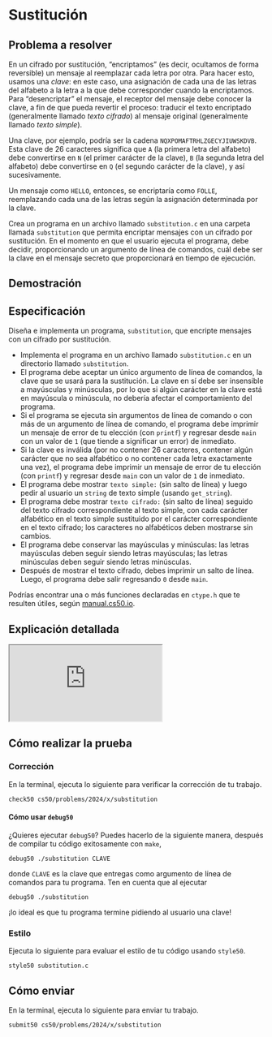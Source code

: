 # Sustitución

## Problema a resolver

En un cifrado por sustitución, “encriptamos” (es decir, ocultamos de forma reversible) un mensaje al reemplazar cada letra por otra. Para hacer esto, usamos una _clave_: en este caso, una asignación de cada una de las letras del alfabeto a la letra a la que debe corresponder cuando la encriptamos. Para “desencriptar” el mensaje, el receptor del mensaje debe conocer la clave, a fin de que pueda revertir el proceso: traducir el texto encriptado (generalmente llamado _texto cifrado_) al mensaje original (generalmente llamado _texto simple_).

Una clave, por ejemplo, podría ser la cadena `NQXPOMAFTRHLZGECYJIUWSKDVB`. Esta clave de 26 caracteres significa que `A` (la primera letra del alfabeto) debe convertirse en `N` (el primer carácter de la clave), `B` (la segunda letra del alfabeto) debe convertirse en `Q` (el segundo carácter de la clave), y así sucesivamente.

Un mensaje como `HELLO`, entonces, se encriptaría como `FOLLE`, reemplazando cada una de las letras según la asignación determinada por la clave.

Crea un programa en un archivo llamado `substitution.c` en una carpeta llamada `substitution` que permita encriptar mensajes con un cifrado por sustitución. En el momento en que el usuario ejecuta el programa, debe decidir, proporcionando un argumento de línea de comandos, cuál debe ser la clave en el mensaje secreto que proporcionará en tiempo de ejecución.

## Demostración

<script async="" data-autoplay="1" data-cols="100" data-loop="1" data-rows="12" id="asciicast-HWzT4fngSv4KtdNFgfgpdLxZY" src="https://asciinema.org/a/HWzT4fngSv4KtdNFgfgpdLxZY.js"></script>

## Especificación

Diseña e implementa un programa, `substitution`, que encripte mensajes con un cifrado por sustitución.

- Implementa el programa en un archivo llamado `substitution.c` en un directorio llamado `substitution`.
- El programa debe aceptar un único argumento de línea de comandos, la clave que se usará para la sustitución. La clave en sí debe ser insensible a mayúsculas y minúsculas, por lo que si algún carácter en la clave está en mayúscula o minúscula, no debería afectar el comportamiento del programa.
- Si el programa se ejecuta sin argumentos de línea de comando o con más de un argumento de línea de comando, el programa debe imprimir un mensaje de error de tu elección (con `printf`) y regresar desde `main` con un valor de `1` (que tiende a significar un error) de inmediato.
- Si la clave es inválida (por no contener 26 caracteres, contener algún carácter que no sea alfabético o no contener cada letra exactamente una vez), el programa debe imprimir un mensaje de error de tu elección (con `printf`) y regresar desde `main` con un valor de `1` de inmediato.
- El programa debe mostrar `texto simple:` (sin salto de línea) y luego pedir al usuario un `string` de texto simple (usando `get_string`).
- El programa debe mostrar `texto cifrado:` (sin salto de línea) seguido del texto cifrado correspondiente al texto simple, con cada carácter alfabético en el texto simple sustituido por el carácter correspondiente en el texto cifrado; los caracteres no alfabéticos deben mostrarse sin cambios.
- El programa debe conservar las mayúsculas y minúsculas: las letras mayúsculas deben seguir siendo letras mayúsculas; las letras minúsculas deben seguir siendo letras minúsculas.
- Después de mostrar el texto cifrado, debes imprimir un salto de línea. Luego, el programa debe salir regresando `0` desde `main`.

Podrías encontrar una o más funciones declaradas en `ctype.h` que te resulten útiles, según [manual.cs50.io](https://manual.cs50.io/).

## Explicación detallada

<div class="ratio ratio-16x9" data-video=""><iframe allow="accelerometer; autoplay; encrypted-media; gyroscope; picture-in-picture" allowfullscreen="" class="border" data-video="" src="https://www.youtube.com/embed/cXAoZAsgxJ4?modestbranding=0&amp;rel=0&amp;showinfo=0"></iframe></div>

## Cómo realizar la prueba

### Corrección

En la terminal, ejecuta lo siguiente para verificar la corrección de tu trabajo.

    check50 cs50/problems/2024/x/substitution

#### Cómo usar `debug50`

¿Quieres ejecutar `debug50`? Puedes hacerlo de la siguiente manera, después de compilar tu código exitosamente con `make`,

    debug50 ./substitution CLAVE

donde `CLAVE` es la clave que entregas como argumento de línea de comandos para tu programa. Ten en cuenta que al ejecutar

    debug50 ./substitution

¡lo ideal es que tu programa termine pidiendo al usuario una clave!

### Estilo

Ejecuta lo siguiente para evaluar el estilo de tu código usando `style50`.

    style50 substitution.c

## Cómo enviar

En la terminal, ejecuta lo siguiente para enviar tu trabajo.

    submit50 cs50/problems/2024/x/substitution
